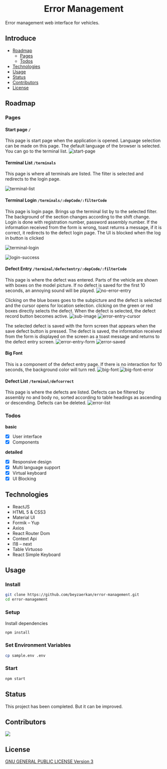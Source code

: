 <h1 align="center">
 <br/>
 Error Management
</h1>

Error management web interface for vehicles.

## Introduce
+ [Roadmap](#roadmap)
  + [Pages](#pages)
  + [Todos](#todos)
+ [Technologies](#technologies)
+ [Usage](#usage)
+ [Status](#status)
+ [Contributors](#contributors)
+ [License](#license)

## Roadmap
### Pages
#### Start page `/`
This page is start page when the application is opened. Language selection can be made on this page. The default language of the browser is selected. You can go to the terminal list.
![start-page](https://user-images.githubusercontent.com/76122007/230053664-474df2a7-c95c-4689-b50f-17e753219078.png)

#### Terminal List `/terminals`
This page is where all terminals are listed. The filter is selected and redirects to the login page.

![terminal-list](https://user-images.githubusercontent.com/76122007/229912230-510d8517-51f1-4c18-89ac-7af96f48d21a.png)

#### Terminal Login `/terminals/:depCode/:filterCode`
This page is login page. Brings up the terminal list by to the selected filter. The background of the section changes according to the shift change. Login is done with registration number, password assembly number. If the information received from the form is wrong, toast returns a message, if it is correct, it redirects to the defect login page. The UI is blocked when the log in button is clicked

![terminal-login](https://user-images.githubusercontent.com/76122007/229912301-155a1cbb-c957-4ced-9f3a-e30eccdb6dc0.png)

![login-success](https://user-images.githubusercontent.com/76122007/229912320-804a60b0-9876-45ab-a0a4-9b857ad58b68.png)

#### Defect Entry `/terminal/defectentry/:depCode/:filterCode`
This page is  where the defect was entered. Parts of the vehicle are shown with boxes on the model picture. If no defect is saved for the first 10 seconds, an annoying sound will be played. 
![no-error-entry](https://user-images.githubusercontent.com/76122007/229913095-fe6ff680-487a-47a0-ace7-3c822b72dc2d.png)

Clicking on the blue boxes goes to the subpicture and the defect is selected and the cursor opens for location selection. clicking on the green or red boxes directly selects the defect. When the defect is selected, the defect record button becomes active. 
![sub-image](https://user-images.githubusercontent.com/76122007/229913083-ea9b4ed0-5f48-4e9d-b7e1-e8276cc8cafb.png)
![error-entry-cursor](https://user-images.githubusercontent.com/76122007/229913091-d7e327d9-d117-455c-8da7-84c9e190b959.png)

The selected defect is saved with the form screen that appears when the save defect button is pressed. The defect is saved, the information received from the form is displayed on the screen as a toast message and returns to the defect entry screen.
![error-entry-form](https://user-images.githubusercontent.com/76122007/229913079-e4d0af6b-4a2e-4c52-992d-41ee1a064d5b.png)
![error-saved](https://user-images.githubusercontent.com/76122007/229913072-37e1a133-e4ad-45fe-8272-920deefe1f8d.png)

#### Big Font
This is a component of the defect entry page. If there is no interaction for 10 seconds, the background color will turn red.
![big-font](https://user-images.githubusercontent.com/76122007/229914763-c4c4a12f-5c19-4f55-90be-543635798544.png)
![big-font-error](https://user-images.githubusercontent.com/76122007/229914758-a2a44956-8a9c-411b-90aa-2ce91e55f780.png)

#### Defect List `/terminal/defcorrect`
This page is where the defects are listed. Defects can be filtered by assembly no and body no, sorted according to table headings as ascending or descending. Defects can be deleted.
![error-list](https://user-images.githubusercontent.com/76122007/229914315-159598f7-81c6-425f-a81d-417bb864038a.png)


### Todos

**basic**
- [X] User interface
- [X] Components

**detailed**
- [X] Responsive design
- [X] Multi language support
- [X] Virtual keyboard
- [X] UI Blocking

## Technologies
- ReactJS
- HTML 5 & CSS3
- Material UI
- Formik – Yup
- Axios
- React Router Dom
- Context Api
- I18 – next
- Table Virtuoso
- React Simple Keyboard


## Usage
### Install
```bash
git clone https://github.com/beyzaerkan/error-management.git
cd error-management
```

### Setup
Install dependencies
```bash
npm install
```

### Set Environment Variables
```bash
cp sample.env .env
```

### Start
```bash
npm start
```

## Status
This project has been completed. But it can be improved.

## Contributors
<a href = "https://github.com/beyzaerkan/error-management/graphs/contributors">
  <img src = "https://contrib.rocks/image?repo=beyzaerkan/error-management"/>
</a>

## License
[GNU GENERAL PUBLIC LICENSE Version 3](./LICENSE)
